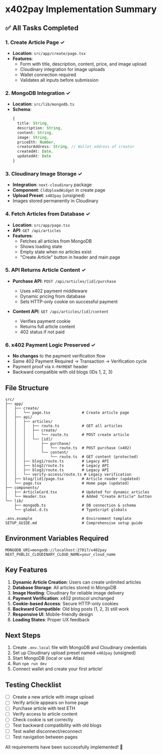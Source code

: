 # x402pay Implementation Summary

## ✅ All Tasks Completed

### 1. Create Article Page ✓
- **Location**: `src/app/create/page.tsx`
- **Features**:
  - Form with title, description, content, price, and image upload
  - Cloudinary integration for image uploads
  - Wallet connection required
  - Validates all inputs before submission

### 2. MongoDB Integration ✓
- **Location**: `src/lib/mongodb.ts`
- **Schema**:
  ```typescript
  {
    title: String,
    description: String,
    content: String,
    image: String,
    priceEth: Number,
    creatorAddress: String, // Wallet address of creator
    createdAt: Date,
    updatedAt: Date
  }
  ```

### 3. Cloudinary Image Storage ✓
- **Integration**: `next-cloudinary` package
- **Component**: `CldUploadWidget` in create page
- **Upload Preset**: `x402pay` (unsigned)
- Images stored permanently in Cloudinary

### 4. Fetch Articles from Database ✓
- **Location**: `src/app/page.tsx`
- **API**: `GET /api/articles`
- **Features**:
  - Fetches all articles from MongoDB
  - Shows loading state
  - Empty state when no articles exist
  - "Create Article" button in header and main page

### 5. API Returns Article Content ✓
- **Purchase API**: `POST /api/articles/[id]/purchase`
  - Uses x402 payment middleware
  - Dynamic pricing from database
  - Sets HTTP-only cookie on successful payment
  
- **Content API**: `GET /api/articles/[id]/content`
  - Verifies payment cookie
  - Returns full article content
  - 402 status if not paid

### 6. x402 Payment Logic Preserved ✓
- **No changes** to the payment verification flow
- Same 402 Payment Required → Transaction → Verification cycle
- Payment proof via `X-PAYMENT` header
- Backward compatible with old blogs (IDs 1, 2, 3)

## File Structure

```
src/
├── app/
│   ├── create/
│   │   └── page.tsx              # Create article page
│   ├── api/
│   │   ├── articles/
│   │   │   ├── route.ts          # GET all articles
│   │   │   ├── create/
│   │   │   │   └── route.ts      # POST create article
│   │   │   └── [id]/
│   │   │       ├── purchase/
│   │   │       │   └── route.ts  # POST purchase (x402)
│   │   │       └── content/
│   │   │           └── route.ts  # GET content (protected)
│   │   ├── blog1/route.ts        # Legacy API
│   │   ├── blog2/route.ts        # Legacy API
│   │   ├── blog3/route.ts        # Legacy API
│   │   └── verify-access/route.ts # Legacy verification
│   ├── blog/[id]/page.tsx        # Article reader (updated)
│   └── page.tsx                  # Home page (updated)
├── components/
│   ├── ArticleCard.tsx           # Updated for dynamic articles
│   └── Header.tsx                # Added "Create Article" button
└── lib/
    ├── mongodb.ts                # DB connection & schema
    └── global.d.ts               # TypeScript globals

.env.example                      # Environment template
SETUP_GUIDE.md                    # Comprehensive setup guide
```

## Environment Variables Required

```env
MONGODB_URI=mongodb://localhost:27017/x402pay
NEXT_PUBLIC_CLOUDINARY_CLOUD_NAME=your_cloud_name
```

## Key Features

1. **Dynamic Article Creation**: Users can create unlimited articles
2. **Database Storage**: All articles stored in MongoDB
3. **Image Hosting**: Cloudinary for reliable image delivery
4. **Payment Verification**: x402 protocol unchanged
5. **Cookie-based Access**: Secure HTTP-only cookies
6. **Backward Compatible**: Old blog posts (1, 2, 3) still work
7. **Responsive UI**: Mobile-friendly design
8. **Loading States**: Proper UX feedback

## Next Steps

1. Create `.env.local` file with MongoDB and Cloudinary credentials
2. Set up Cloudinary upload preset named `x402pay` (unsigned)
3. Start MongoDB (local or use Atlas)
4. Run `npm run dev`
5. Connect wallet and create your first article!

## Testing Checklist

- [ ] Create a new article with image upload
- [ ] Verify article appears on home page
- [ ] Purchase article with test ETH
- [ ] Verify access to article content
- [ ] Check cookie is set correctly
- [ ] Test backward compatibility with old blogs
- [ ] Test wallet disconnect/reconnect
- [ ] Test navigation between pages

All requirements have been successfully implemented! 🎉
